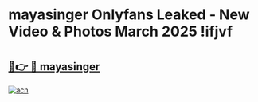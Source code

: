 # mayasinger Onlyfans Leaked - New Video & Photos March 2025 !ifjvf

# <h2><a href="https://9kmuqg.iuczelnia.edu.pl?title=mayasinger&ref=ifjvf">🔗👉 🔴 mayasinger</a></h2>

[![acn](https://github.com/user-attachments/assets/0f9c940e-d8b0-45ae-aac7-cd30a18b3e1c)](https://9kmuqg.iuczelnia.edu.pl?title=mayasinger&ref=ifjvf)

